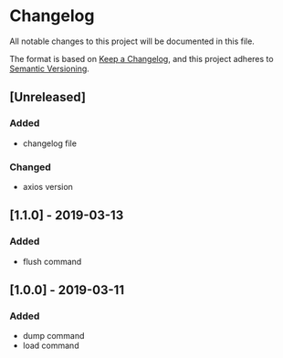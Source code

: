 # Changelog
All notable changes to this project will be documented in this file.

The format is based on [Keep a Changelog](https://keepachangelog.com/en/1.0.0/),
and this project adheres to [Semantic Versioning](https://semver.org/spec/v2.0.0.html).

## [Unreleased]
### Added
- changelog file

### Changed
- axios version

## [1.1.0] - 2019-03-13
### Added
- flush command

## [1.0.0] - 2019-03-11
### Added
- dump command
- load command
